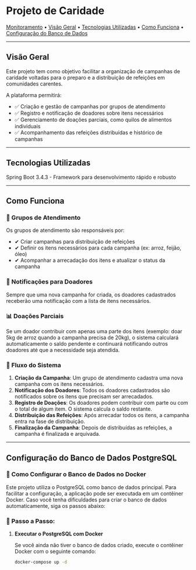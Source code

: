# Projeto de Caridade

[Monitoramento](#monitoramento) • [Visão Geral](#visão-geral) • [Tecnologias Utilizadas](#tecnologias-utilizadas) • [Como Funciona](#como-funciona) • [Configuração do Banco de Dados](#configuração-do-banco-de-dados)

---

## Visão Geral

Este projeto tem como objetivo facilitar a organização de campanhas de caridade voltadas para o preparo e a distribuição de refeições em comunidades carentes.

A plataforma permitirá:
- ✅ Criação e gestão de campanhas por grupos de atendimento
- ✅ Registro e notificação de doadores sobre itens necessários
- ✅ Gerenciamento de doações parciais, como quilos de alimentos individuais
- ✅ Acompanhamento das refeições distribuídas e histórico de campanhas

---

## Tecnologias Utilizadas

Spring Boot 3.4.3 - Framework para desenvolvimento rápido e robusto

---

## Como Funciona

### 🏡 Grupos de Atendimento

Os grupos de atendimento são responsáveis por:
- ✔ Criar campanhas para distribuição de refeições
- ✔ Definir os itens necessários para cada campanha (ex: arroz, feijão, óleo)
- ✔ Acompanhar a arrecadação dos itens e atualizar o status da campanha

### 📩 Notificações para Doadores

Sempre que uma nova campanha for criada, os doadores cadastrados receberão uma notificação com a lista de itens necessários.

### 📊 Doações Parciais

Se um doador contribuir com apenas uma parte dos itens (exemplo: doar 5kg de arroz quando a campanha precisa de 20kg), o sistema calculará automaticamente o saldo pendente e continuará notificando outros doadores até que a necessidade seja atendida.

### 🔄 Fluxo do Sistema

1. **Criação da Campanha**: Um grupo de atendimento cadastra uma nova campanha com os itens necessários.
2. **Notificação dos Doadores**: Todos os doadores cadastrados são notificados sobre os itens que precisam ser arrecadados.
3. **Registro de Doações**: Os doadores podem contribuir com parte ou com o total de algum item. O sistema calcula o saldo restante.
4. **Distribuição das Refeições**: Após arrecadar todos os itens, a campanha entra na fase de distribuição.
5. **Finalização da Campanha**: Depois de distribuídas as refeições, a campanha é finalizada e arquivada.

---

## Configuração do Banco de Dados PostgreSQL

### 🐳 Como Configurar o Banco de Dados no Docker

Este projeto utiliza o PostgreSQL como banco de dados principal. Para facilitar a configuração, a aplicação pode ser executada em um contêiner Docker. Caso você tenha dificuldades para criar o banco de dados automaticamente, siga os passos abaixo:

### 📌 Passo a Passo:

1. **Executar o PostgreSQL com Docker**

   Se você ainda não tiver o banco de dados criado, execute o contêiner Docker com o seguinte comando:

   ```bash
   docker-compose up -d
